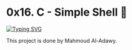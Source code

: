 # 0x16. C - Simple Shell 📄 
[![Typing SVG](https://readme-typing-svg.herokuapp.com?font=Fira+Code&weight=900&size=30&pause=1000&width=435&lines=0x16+SIMPLE+SHELL+Project)](https://git.io/typing-svg)

This project is done by Mahmoud Al-Adawy.
